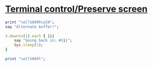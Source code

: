 [1]: http://rosettacode.org/wiki/Terminal_control/Preserve_screen

# [Terminal control/Preserve screen][1]

```ruby
print "\e[?1049h\e[H";
say "Alternate buffer!";
 
3.downto(1).each { |i|
    say "Going back in: #{i}";
    Sys.sleep(1);
}
 
print "\e[?1049l";
```
